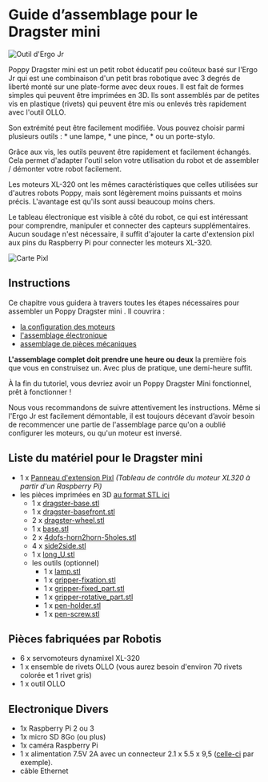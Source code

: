 # Guide d’assemblage pour le Dragster mini

![Outil d'Ergo Jr](img/Dragster.jpg)

Poppy Dragster mini est un petit robot éducatif peu coûteux basé sur l'Ergo Jr qui est une combinaison d'un petit bras robotique avec 3 degrés de liberté monté sur une plate-forme avec deux roues. Il est fait de formes simples qui peuvent être imprimées en 3D. Ils sont assemblés par de petites vis en plastique (rivets) qui peuvent être mis ou enlevés très rapidement avec l'outil OLLO.

Son extrémité peut être facilement modifiée. Vous pouvez choisir parmi plusieurs outils : * une lampe, * une pince, * ou un porte-stylo.

Grâce aux vis, les outils peuvent être rapidement et facilement échangés. Cela permet d'adapter l'outil selon votre utilisation du robot et de assembler / démonter votre robot facilement.

Les moteurs XL-320 ont les mêmes caractéristiques que celles utilisées sur d'autres robots Poppy, mais sont légèrement moins puissants et moins précis. L'avantage est qu'ils sont aussi beaucoup moins chers.

Le tableau électronique est visible à côté du robot, ce qui est intéressant pour comprendre, manipuler et connecter des capteurs supplémentaires. Aucun soudage n'est nécessaire, il suffit d'ajouter la carte d'extension pixl aux pins du Raspberry Pi pour connecter les moteurs XL-320.

![Carte Pixl](img/pixl.jpg)

<!-- Should be updated from https://github.com/poppy-project/poppy-ergo-jr/blob/master/doc/bom.md -->

## Instructions

Ce chapitre vous guidera à travers toutes les étapes nécessaires pour assembler un Poppy Dragster mini . Il couvrira :

- [la configuration des moteurs](motor-configuration.md)
- [l'assemblage électronique](electronic-assembly.md)
- [assemblage de pièces mécaniques](mechanical-construction.md)

**L'assemblage complet doit prendre une heure ou deux** la première fois que vous en construisez un. Avec plus de pratique, une demi-heure suffit.

À la fin du tutoriel, vous devriez avoir un Poppy Dragster Mini fonctionnel, prêt à fonctionner !

Nous vous recommandons de suivre attentivement les instructions. Même si l'Ergo Jr est facilement démontable, il est toujours décevant d’avoir besoin de recommencer une partie de l'assemblage parce qu'on a oublié configurer les moteurs, ou qu'un moteur est inversé.

## Liste du matériel pour le Dragster mini 

- 1 x [Panneau d'extension Pixl](https://github.com/poppy-project/pixl) *(Tableau de contrôle du moteur XL320 à partir d'un Raspberry Pi)*
- les pièces imprimées en 3D [au format STL ici](https://github.com/tgll/poppy-dragster-mini/tree/master/doc/stl) 
  - 1 x [dragster-base.stl](https://github.com/tgll/poppy-dragster-mini/tree/master/doc/stl/dragster-base.stl)
  - 1 x [dragster-basefront.stl](https://github.com/tgll/poppy-dragster-mini/tree/master/doc/stl/dragster-basefront.stl)
  - 2 x [dragster-wheel.stl](https://github.com/tgll/poppy-dragster-mini/tree/master/doc/stl/dragster-wheel.stl)
  - 1 x [base.stl](https://github.com/poppy-project/poppy-ergo-jr/raw/master/hardware/STL/base.stl) 
  - 2 x [4dofs-horn2horn-5holes.stl](https://github.com/tgll/poppy-dragster-mini/tree/master/doc/stl/4dofs-horn2horn-5holes.stl)
  - 4 x [side2side.stl](https://github.com/tgll/poppy-dragster-mini/tree/master/doc/stl/4dofs-side2side.stl)
  - 1 x [long_U.stl](https://github.com/poppy-project/poppy-ergo-jr/blob/master/hardware/STL/long_U.stl)
  - les outils (optionnel) 
    - 1 x [lamp.stl](https://github.com/poppy-project/poppy-ergo-jr/blob/master/hardware/STL/tools/lamp.stl)
    - 1 x [gripper-fixation.stl](https://github.com/poppy-project/poppy-ergo-jr/blob/master/hardware/STL/tools/gripper-fixation.stl)
    - 1 x [gripper-fixed_part.stl](https://github.com/poppy-project/poppy-ergo-jr/blob/master/hardware/STL/tools/gripper-fixed_part.stl)
    - 1 x [gripper-rotative_part.stl](https://github.com/poppy-project/poppy-ergo-jr/blob/master/hardware/STL/tools/gripper-rotative_part.stl)
    - 1 x [pen-holder.stl](https://github.com/poppy-project/poppy-ergo-jr/blob/master/hardware/STL/tools/pen-holder.stl)
    - 1 x [pen-screw.stl](https://github.com/poppy-project/poppy-ergo-jr/blob/master/hardware/STL/tools/pen-screw.stl)

## Pièces fabriquées par Robotis

- 6 x servomoteurs dynamixel XL-320
- 1 x ensemble de rivets OLLO (vous aurez besoin d'environ 70 rivets colorée et 1 rivet gris)
- 1 x outil OLLO

## Electronique Divers

- 1x Raspberry Pi 2 ou 3
- 1x micro SD 8Go (ou plus)
- 1x caméra Raspberry Pi
- 1 x alimentation 7.5V 2A avec un connecteur 2.1 x 5.5 x 9,5 ([celle-ci](http://fr.rs-online.com/web/p/alimentations-enficables/7262814/?searchTerm=ECP-15-7.5E&relevancy-636F3D3226696E3D4931384E4B6E6F776E41734D504E266C753D6672266D6D3D6D61746368616C6C7061727469616C26706D3D5E5B5C707B4C7D5C707B4E647D2D2C2F255C2E5D2B2426706F3D313326736E3D592673743D4D414E5F504152545F4E554D4245522677633D424F5448267573743D4543502D31352D372E354526data=&p=sRA) par exemple).
- câble Ethernet

<!--
TODO: assembly web interface
## Assembly web interface

Directly, from the web interface (see Chapter [Setup your Raspberry-Pi](#TODO) if you have not seen how to access it) you have access to a notebook presenting the assembly steps. It also allows the configuration of motors at the indicated steps.

It is the best way to easily assemble your robot as it will integrate all steps described in the following sections and moreover allows you to directly configure your motor so they are ready to use.
 -->